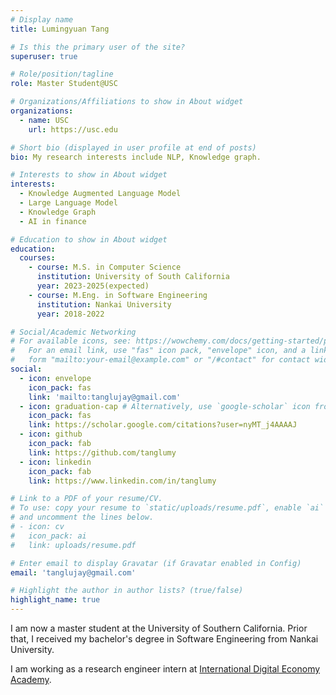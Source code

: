 ```yaml
---
# Display name
title: Lumingyuan Tang

# Is this the primary user of the site?
superuser: true

# Role/position/tagline
role: Master Student@USC

# Organizations/Affiliations to show in About widget
organizations:
  - name: USC
    url: https://usc.edu

# Short bio (displayed in user profile at end of posts)
bio: My research interests include NLP, Knowledge graph.

# Interests to show in About widget
interests:
  - Knowledge Augmented Language Model
  - Large Language Model
  - Knowledge Graph
  - AI in finance

# Education to show in About widget
education:
  courses:
    - course: M.S. in Computer Science
      institution: University of South California
      year: 2023-2025(expected)
    - course: M.Eng. in Software Engineering
      institution: Nankai University
      year: 2018-2022

# Social/Academic Networking
# For available icons, see: https://wowchemy.com/docs/getting-started/page-builder/#icons
#   For an email link, use "fas" icon pack, "envelope" icon, and a link in the
#   form "mailto:your-email@example.com" or "/#contact" for contact widget.
social:
  - icon: envelope
    icon_pack: fas
    link: 'mailto:tanglujay@gmail.com'
  - icon: graduation-cap # Alternatively, use `google-scholar` icon from `ai` icon pack
    icon_pack: fas
    link: https://scholar.google.com/citations?user=nyMT_j4AAAAJ
  - icon: github
    icon_pack: fab
    link: https://github.com/tanglumy
  - icon: linkedin
    icon_pack: fab
    link: https://www.linkedin.com/in/tanglumy

# Link to a PDF of your resume/CV.
# To use: copy your resume to `static/uploads/resume.pdf`, enable `ai` icons in `params.toml`,
# and uncomment the lines below.
# - icon: cv
#   icon_pack: ai
#   link: uploads/resume.pdf

# Enter email to display Gravatar (if Gravatar enabled in Config)
email: 'tanglujay@gmail.com'

# Highlight the author in author lists? (true/false)
highlight_name: true
---
```

I am now a master student at the University of Southern California. Prior that, I received my bachelor's degree in Software Engineering from Nankai University.

I am  working as a research engineer intern at [International Digital Economy Academy](https://idea.edu.cn/). 
